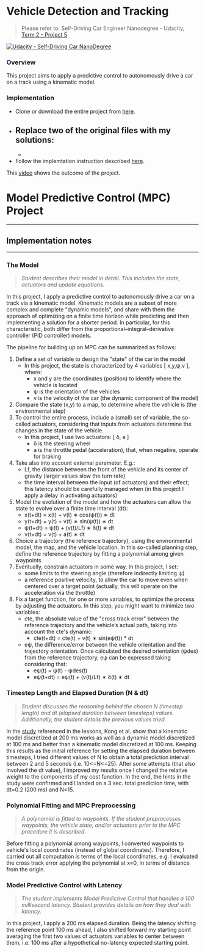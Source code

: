 # Vehicle Detection and Tracking
> Please refer to: Self-Driving Car Engineer Nanodegree - Udacity, [Term 2 - Project 5](https://github.com/udacity/CarND-MPC-Project)

[![Udacity - Self-Driving Car NanoDegree](https://s3.amazonaws.com/udacity-sdc/github/shield-carnd.svg)](http://www.udacity.com/drive)


### Overview
This project aims to apply a predictive control to autonomously drive a car on a track using a kinematic model.

### Implementation

* Clone or download the entire project from [here](https://github.com/udacity/CarND-MPC-Project). 
* Replace two of the original files with my solutions:
    - 
    -  
* Follow the implemtation instruction described [here](https://github.com/udacity/CarND-MPC-Project/blob/master/README.md).  

This [video](https://vimeo.com/223588171) shows the outcome of the project.  


# Model Predictive Control (MPC) Project

---
## Implementation notes 
---
### The Model  

> _Student describes their model in detail. This includes the state, actuators and update equations._  


In this project, I apply a predictive control to autonomously drive a car on a track via a kinematic model. Kinematic models are a subset of more complex and complete "dynamic models", and share with them the approach of optimizing on a finite time horizon while predicting and then implementing a solution for a shorter period. In particular, for this characteristic, both differ from the proportional–integral–derivative controller (PID controller) models. 

The pipeline for building up an MPC can be summarized as follows:

1. Define a set of variable to design the "state" of the car in the model
   * In this project, the state is characterized by 4 variables [ x,y,ψ,v ], where:  
        - x and y are the coordinates (position) to identify where the vehicle is located
        - ψ is the orientation of the vehicles
        - v is the velocity of the car (the dynamic component of the model)
2. Compare the state (x,y) to a map, to determine where the vehicle is (the environmental step)
3. To control the entire process, include a (small) set of variable, the so-called actuators, considering that inputs from actuators determine the changes in the state of the vehicle. 
    * In this project, I use two actuators: [ δ, a ]
        - δ is the steering wheel 
        - a is the throttle pedal (acceleration), that, when negative, operate for braking   
4. Take also into account external parameter. E.g.:
     * Lf, the distance between the front of the vehicle and its center of gravity (larger values slow the turn rate)
     * the time interval between the input (of actuators) and their effect; this latency should be carefully managed when (in this project I apply a delay in activating actuators)
5. Model the evolution of the model and how the actuators can allow the state to evolve over a finite time interval (dt):
    * x(t+dt) = x(t) + v(t) ∗ cos(ψ(t)) ∗ dt 
    * y(t+dt) = y(t) + v(t) ∗ sin(ψ(t)) ∗ dt 
    * ψ(t+dt) = ψ(t) + (v(t)/Lf) ∗ δ(t) ∗ dt 
    * v(t+dt) = v(t) + a(t) ∗ dt
5. Choice a trajectory (the reference trajectory), using the environmental model, the map, and the vehicle location. In this so-called planning step, define the reference trajectory by  fitting a polynomial among given waypoints 
6. Eventually, constrain actuators in some way. In this project, I set:
    * some limits to the steering angle (therefore indirectly limiting ψ) 
    * a reference positive velocity, to allow the car to move even when centered over a target point (actually, this will operate on the acceleration via the throttle)
7. Fix a target function, for one or more variables, to optimize the process by adjusting the actuators. In this step, you might want to minimize two variables:  
    * cte, the absolute value of the "cross track error" between the reference trajectory and the vehicle’s actual path, taking into account the cte's dynamic:
        - cte(t+dt) = cte(t) + v(t) ∗ sin(eψ(t)) * dt    
    * eψ, the difference/error between the vehicle orientation and the trajectory orientation. Once calculated the desired orientation (ψdes) from the reference trajectory, eψ can be expressed taking considering that:
        - eψ(t) = ψ(t) - ψdes(t)
        - eψ(t+dt) = eψ(t) + (v(t)/Lf) ∗ δ(t) ∗ dt
        
        
### Timestep Length and Elapsed Duration (N & dt)  

> _Student discusses the reasoning behind the chosen N (timestep length) and dt (elapsed duration between timesteps) values. Additionally, the student details the previous values tried._  

In the [study](http://www.me.berkeley.edu/~frborrel/pdfpub/IV_KinematicMPC_jason.pdf) referenced in the lessons, Kong et al. show that a kinematic model discretized at 200 ms works as well as a dynamic model discretized at 100 ms and better than a kinematic model discretized at 100 ms. Keeping this results as the initial reference for setting the elapsed duration between timesteps, I tried different values of N to obtain a total prediction interval between 2 and 5 seconds (i.e. 10<=N<=25). After some attempts (that also involved the dt value), I improved my results once I changed the relative weight to the components of my cost function. In the end, the hints in the study were confirmed and I landed on a 3 sec. total prediction time, with dt=0.2 (200 ms) and N=15. 

### Polynomial Fitting and MPC Preprocessing 

> _A polynomial is fitted to waypoints. If the student preprocesses waypoints, the vehicle state, and/or actuators prior to the MPC procedure it is described._  

Before fitting a polynomial among waypoints, I converted waypoints to vehicle's local coordinates (instead of global coordinates). Therefore, I carried out all computation is terms of the local coordinates, e.g. I evaluated the cross track error applying the polynomial at x=0, in terms of distance from the origin.


### Model Predictive Control with Latency 

> _The student implements Model Predictive Control that handles a 100 millisecond latency. Student provides details on how they deal with latency._  

In this project, I apply a 200 ms elapsed duration. Being the latency shifting the reference point 100 ms ahead, I also shifted forward my starting point averaging the first two values of actuators variables to center between them, i.e. 100 ms after a hypothetical no-latency expected starting point.  



